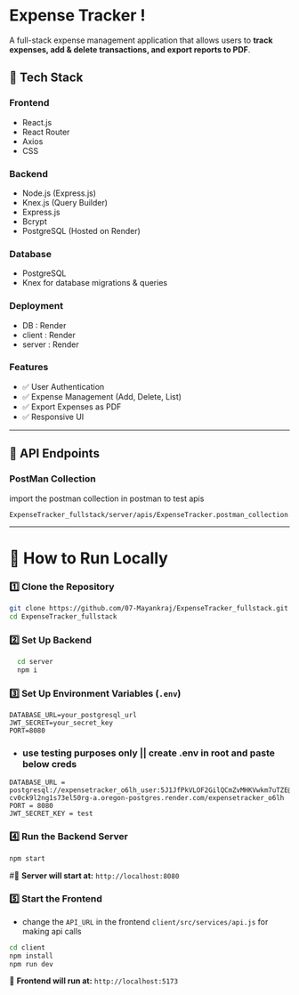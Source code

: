 # Expense Tracker !

A full-stack expense management application that allows users to **track expenses, add & delete transactions, and export reports to PDF**.

## 🚀 Tech Stack

### **Frontend**
- React.js
- React Router
- Axios
- CSS 

### **Backend**
- Node.js (Express.js)
- Knex.js (Query Builder)
- Express.js
- Bcrypt
- PostgreSQL (Hosted on Render)

### **Database**
- PostgreSQL
- Knex for database migrations & queries

### **Deployment**
- DB : Render
- client : Render
- server : Render

### **Features**

- ✅ User Authentication
- ✅ Expense Management (Add, Delete, List)
- ✅ Export Expenses as PDF
- ✅ Responsive UI

---

## 📌 API Endpoints 

### **PostMan Collection** 
import the postman collection in postman to test apis
```
ExpenseTracker_fullstack/server/apis/ExpenseTracker.postman_collection.json

``````
----


# 📌 How to Run Locally

### **1️⃣ Clone the Repository**
```sh
git clone https://github.com/07-Mayankraj/ExpenseTracker_fullstack.git
cd ExpenseTracker_fullstack
```

### **2️⃣ Set Up Backend**
```sh
  cd server
  npm i 
```

### **3️⃣ Set Up Environment Variables (`.env`)**
```env
DATABASE_URL=your_postgresql_url 
JWT_SECRET=your_secret_key
PORT=8080
```
- ### use testing purposes only || create .env in root and paste below creds
```env
DATABASE_URL = postgresql://expensetracker_o6lh_user:5J1JfPkVLOF2GilQCmZvMHKVwkm7uTZE@dpg-cv0ck9l2ng1s73el50rg-a.oregon-postgres.render.com/expensetracker_o6lh
PORT = 8080
JWT_SECRET_KEY = test
```


### **4️⃣ Run the Backend Server**
```sh
npm start
```
#📌 **Server will start at:** `http://localhost:8080`

### **5️⃣ Start the Frontend**
- change the `API_URL` in the frontend   `client/src/services/api.js` for making api calls
```sh
cd client
npm install
npm run dev
```
📌 **Frontend will run at:** `http://localhost:5173`

